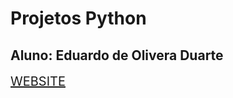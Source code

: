 <h1>Projetos Python</h1>

<h2>Aluno: Eduardo de Olivera Duarte</h2>

<a style="font-size:20px;" href="https://eduardoduarte.com.br" target="_blank">WEBSITE</a>

